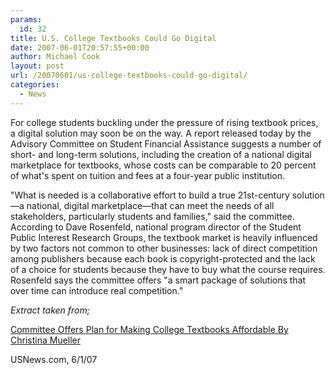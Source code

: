 ```yaml
---
params:
  id: 32
title: U.S. College Textbooks Could Go Digital
date: 2007-06-01T20:57:55+00:00
author: Michael Cook
layout: post
url: /20070601/us-college-textbooks-could-go-digital/
categories:
  - News
---
```

For college students buckling under the pressure of rising textbook prices, a digital solution may soon be on the way. A report released today by the Advisory Committee on Student Financial Assistance suggests a number of short- and long-term solutions, including the creation of a national digital marketplace for textbooks, whose costs can be comparable to 20 percent of what's spent on tuition and fees at a four-year public institution.

"What is needed is a collaborative effort to build a true 21st-century solution—a national, digital marketplace—that can meet the needs of all stakeholders, particularly students and families," said the committee. According to Dave Rosenfeld, national program director of the Student Public Interest Research Groups, the textbook market is heavily influenced by two factors not common to other businesses: lack of direct competition among publishers because each book is copyright-protected and the lack of a choice for students because they have to buy what the course requires. Rosenfeld says the committee offers "a smart package of solutions that over time can introduce real competition."

_Extract taken from;_

[Committee Offers Plan for Making College Textbooks Affordable By Christina Mueller](http://www.usnews.com/usnews/biztech/articles/070601/01textbooks.htm)

USNews.com, 6/1/07
